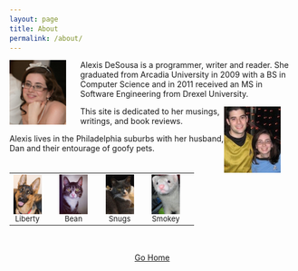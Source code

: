 ```yaml
---
layout: page
title: About
permalink: /about/
---
```


<img src="/images/about/me.jpg" align="left" style="width:100%; height:100%; max-width:100px; max-height:150px; padding-right:25px;" />Alexis DeSousa is a programmer, writer and reader. She graduated from Arcadia University in 2009 with a BS in Computer Science and in 2011 received an MS in Software Engineering from Drexel University. 

<img src="/images/about/us.jpg" align="right" style="width:100%; height:100%; max-width:100px; max-height:150px; padding-right:25px;" />This site is dedicated to her musings, writings, and book reviews.

Alexis lives in the Philadelphia suburbs with her husband, Dan and their entourage of goofy pets.
<center><table>
    <tr style="font-size:small; text-align:center;">
    <td style="padding-right:25px;"><img src="/images/about/lib.jpg" align="right" style="width:100%; height:100%; max-width:50px; max-height:70px;" /><br/>Liberty</td>
        <td style="padding-right:25px;"><img src="/images/about/bean.jpg" align="right" style="width:100%; height:100%; max-width:50px; max-height:70px;" /><br/>Bean</td>
        <td style="padding-right:25px;"><img src="/images/about/snugs.jpg" align="right" style="width:100%; height:100%; max-width:50px; max-height:70px;" /><br/>Snugs</td>
        <td style="padding-right:25px;"><img src="/images/about/smokey.jpg" align="right" style="width:100%; height:100%; max-width:50px; max-height:70px;" /><br/>Smokey</td>
    </tr>
</table>
<br/><br/>
<a href="/"><i class="fa fa-home"></i> Go Home</a>
</center>